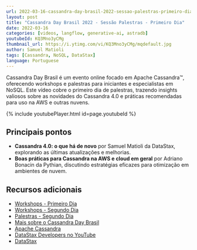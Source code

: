 ```yaml
---
url: 2022-03-16-cassandra-day-brasil-2022-sessao-palestras-primeiro-dia
layout: post
title: "Cassandra Day Brasil 2022 - Sessão Palestras - Primeiro Dia"
date: 2022-03-16
categories: [videos, langflow, generative-ai, astradb]
youtubeId: KQ3Mno3yCMg
thumbnail_url: https://i.ytimg.com/vi/KQ3Mno3yCMg/mqdefault.jpg
author: Samuel Matioli
tags: [Cassandra, NoSQL, DataStax]
language: Portuguese
---
```


Cassandra Day Brasil é um evento online focado em Apache Cassandra™, oferecendo workshops e palestras para iniciantes e especialistas em NoSQL. Este vídeo cobre o primeiro dia de palestras, trazendo insights valiosos sobre as novidades do Cassandra 4.0 e práticas recomendadas para uso na AWS e outras nuvens.

{% include youtubePlayer.html id=page.youtubeId  %}

## Principais pontos

- **Cassandra 4.0: o que há de novo** por Samuel Matioli da DataStax, explorando as últimas atualizações e melhorias.
- **Boas práticas para Cassandra na AWS e cloud em geral** por Adriano Bonacin da Pythian, discutindo estratégias eficazes para otimização em ambientes de nuvem.

## Recursos adicionais

- [Workshops - Primeiro Dia](https://www.youtube.com/watch?v=p7mjwrn9DUA)
- [Workshops - Segundo Dia](https://www.youtube.com/watch?v=Ji6I-T0sz4o)
- [Palestras - Segundo Dia](https://www.youtube.com/watch?v=DWqLwPPFIG4)
- [Mais sobre o Cassandra Day Brasil](https://www.meetup.com/Sao-Paulo-Cassandra-Users/events/283336090/)
- [Apache Cassandra](https://cassandra.apache.org/_/index.html)
- [DataStax Developers no YouTube](http://www.youtube.com/c/datastaxdevs?sub_confirmation=1)
- [DataStax](https://datastax.com/dev)